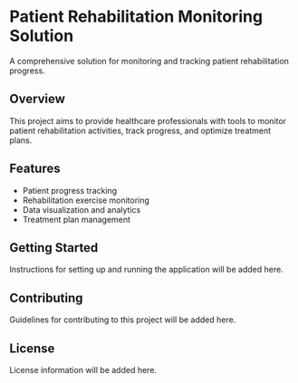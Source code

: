 # Patient Rehabilitation Monitoring Solution

A comprehensive solution for monitoring and tracking patient rehabilitation progress.

## Overview

This project aims to provide healthcare professionals with tools to monitor patient rehabilitation activities, track progress, and optimize treatment plans.

## Features

- Patient progress tracking
- Rehabilitation exercise monitoring
- Data visualization and analytics
- Treatment plan management

## Getting Started

Instructions for setting up and running the application will be added here.

## Contributing

Guidelines for contributing to this project will be added here.

## License

License information will be added here.
